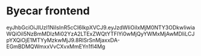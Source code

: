 # Byecar frontend

eyJhbGciOiJIUzI1NiIsInR5cCI6IkpXVCJ9.eyJzdWIiOiIxMjM0NTY3ODkwIiwiaWQiOiI5NzBmMDIzMi02YzA2LTExZWQtYTFlYi0wMjQyYWMxMjAwMDIiLCJpYXQiOjE1MTYyMzkwMjJ9.8RISrSnMjaxxDA-EGmBDMQWmxxVvCXvxMmEYn1fl4Mg

